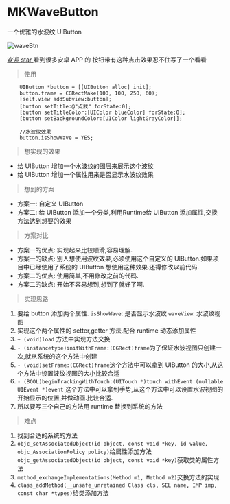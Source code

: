 # MKWaveButton
一个优雅的水波纹 UIButton

![waveBtn](http://7xtc4k.com1.z0.glb.clouddn.com/waveBtn-1.gif)

[欢迎 star ](https://github.com/maker997/MKWaveButton)
 看到很多安卓 APP 的 按钮带有这种点击效果忍不住写了一个看看

<!---more--->
>使用

```
    UIButton *button = [[UIButton alloc] init];
    button.frame = CGRectMake(100, 100, 250, 60);
    [self.view addSubview:button];
    [button setTitle:@"点我" forState:0];
    [button setTitleColor:[UIColor blueColor] forState:0];
    [button setBackgroundColor:[UIColor lightGrayColor]];
    
    //水波纹效果
    button.isShowWave = YES;

```

>想实现的效果

*  给 UIButton 增加一个水波纹的图层来展示这个波纹
*  给 UIButton 增加一个属性用来是否显示水波纹效果

>想到的方案

* 方案一: 自定义 UIButton
* 方案二: 给 UIButton 添加一个分类,利用Runtime给 UIButton 添加属性,交换方法达到想要的效果

>方案对比
 
*  方案一的优点: 实现起来比较顺滑,容易理解.
*  方案一的缺点: 别人想使用波纹效果,必须使用这个自定义的 UIButton.如果项目中已经使用了系统的 UIButton 想使用这种效果.还得修改以前代码.
*  方案二的优点: 使用简单,不用修改之前的代码.
*  方案二的缺点: 开始不容易想到,想到了就好了啊.

>实现思路

1. 要给 button 添加两个属性. 
`isShowWave`: 是否显示水波纹
`waveView`: 水波纹视图
2. 实现这个两个属性的 setter,getter 方法.配合 runtime 动态添加属性
3. `+ (void)load` 方法中实现方法交换
4. `- (instancetype)initWithFrame:(CGRect)frame`为了保证水波视图只创建一次,就从系统的这个方法中创建
5. `- (void)setFrame:(CGRect)frame`这个方法中可以拿到 UIButton 的大小,从这个方法中设置波纹视图的大小比较合适
6. `- (BOOL)beginTrackingWithTouch:(UITouch *)touch withEvent:(nullable UIEvent *)event` 这个方法中可以拿到手势,从这个方法中可以设置水波视图的开始显示的位置,并做动画.比较合适.
7. 所以要写三个自己的方法用 runtime 替换到系统的方法

>难点

 1. 找到合适的系统的方法
 2. `objc_setAssociatedObject(id object, const void *key, id value, objc_AssociationPolicy policy)`给属性添加方法
    `objc_getAssociatedObject(id object, const void *key)`获取类的属性方法
 3. `method_exchangeImplementations(Method m1, Method m2)`交换方法的实现
 4. `class_addMethod(__unsafe_unretained Class cls, SEL name, IMP imp, const char *types)`给类添加方法


